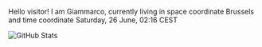 Hello visitor! I am Giammarco, currently living in space coordinate Brussels and time coordinate Saturday, 26 June, 02:16 CEST

![GitHub Stats](https://github-readme-stats.vercel.app/api?username=grcasanova)
